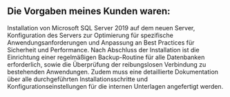 ## Die Vorgaben meines Kunden waren: 
Installation von Microsoft SQL Server 2019 auf dem neuen Server, Konfiguration des Servers zur Optimierung für spezifische Anwendungsanforderungen und Anpassung an Best Practices für Sicherheit und Performance. Nach Abschluss der Installation ist die Einrichtung einer regelmäßigen Backup-Routine für alle Datenbanken erforderlich, sowie die Überprüfung der reibungslosen Verbindung zu bestehenden Anwendungen. Zudem muss eine detaillierte Dokumentation über alle durchgeführten Installationsschritte und Konfigurationseinstellungen für die internen Unterlagen angefertigt werden.

